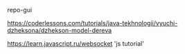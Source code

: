 repo-gui

https://coderlessons.com/tutorials/java-tekhnologii/vyuchi-dzheksona/dzhekson-model-dereva

https://learn.javascript.ru/websocket  'js tutorial'
